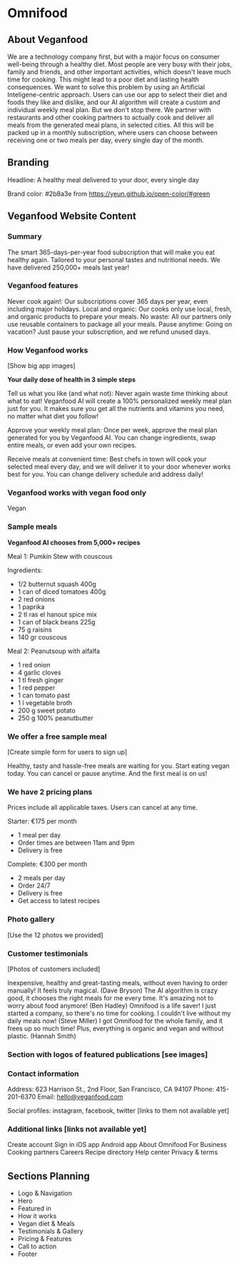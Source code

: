 # Omnifood

## About Veganfood

We are a technology company first, but with a major focus on consumer well-being through a healthy diet. Most people are very busy with their jobs, family and friends, and other important activities, which doesn't leave much time for cooking. This might lead to a poor diet and lasting health consequences. We want to solve this problem by using an Artificial Inteligene-centric approach. Users can use our app to select their diet and foods they like and dislike, and our AI algorithm will create a custom and individual weekly meal plan. But we don't stop there. We partner with restaurants and other cooking partners to actually cook and deliver all meals from the generated meal plans, in selected cities. All this will be packed up in a monthly subscription, where users can choose between receiving one or two meals per day, every single day of the month.

## Branding

Headline: A healthy meal delivered to your door, every single day

Brand color: #2b8a3e from https://yeun.github.io/open-color/#green

## Veganfood Website Content

### Summary

The smart 365-days-per-year food subscription that will make you eat healthy again. Tailored to your personal tastes and nutritional needs. We have delivered 250,000+ meals last year!

### Veganfood features

Never cook again!: Our subscriptions cover 365 days per year, even including major holidays.
Local and organic: Our cooks only use local, fresh, and organic products to prepare your meals.
No waste: All our partners only use reusable containers to package all your meals.
Pause anytime: Going on vacation? Just pause your subscription, and we refund unused days.

### How Veganfood works

[Show big app images]

**Your daily dose of health in 3 simple steps**

Tell us what you like (and what not): Never again waste time thinking about what to eat! Veganfood AI will create a 100% personalized weekly meal plan just for you. It makes sure you get all the nutrients and vitamins you need, no matter what diet you follow!

Approve your weekly meal plan: Once per week, approve the meal plan generated for you by Veganfood AI. You can change ingredients, swap entire meals, or even add your own recipes.

Receive meals at convenient time: Best chefs in town will cook your selected meal every day, and we will deliver it to your door whenever works best for you. You can change delivery schedule and address daily!

### Veganfood works with vegan food only

Vegan

### Sample meals

**Veganfood AI chooses from 5,000+ recipes**

Meal 1: Pumkin Stew with couscous

Ingredients:

- 1/2 butternut squash 400g
- 1 can of diced tomatoes 400g
- 2 red onions
- 1 paprika
- 2 tl ras el hanout spice mix
- 1 can of black beans 225g
- 75 g raisins
- 140 gr couscous

Meal 2: Peanutsoup with alfalfa

- 1 red onion
- 4 garlic cloves
- 1 tl fresh ginger
- 1 red pepper
- 1 can tomato past
- 1 l vegetable broth
- 200 g sweet potato
- 250 g 100% peanutbutter

### We offer a free sample meal

[Create simple form for users to sign up]

Healthy, tasty and hassle-free meals are waiting for you. Start eating vegan today. You can cancel or pause anytime. And the first meal is on us!

### We have 2 pricing plans

Prices include all applicable taxes. Users can cancel at any time.

Starter: €175 per month

- 1 meal per day
- Order times are between 11am and 9pm
- Delivery is free

Complete: €300 per month

- 2 meals per day
- Order 24/7
- Delivery is free
- Get access to latest recipes

### Photo gallery

[Use the 12 photos we provided]

### Customer testimonials

[Photos of customers included]

Inexpensive, healthy and great-tasting meals, without even having to order manually! It feels truly magical. (Dave Bryson)
The AI algorithm is crazy good, it chooses the right meals for me every time. It's amazing not to worry about food anymore! (Ben Hadley)
Omnifood is a life saver! I just started a company, so there's no time for cooking. I couldn't live without my daily meals now! (Steve Miller)
I got Omnifood for the whole family, and it frees up so much time! Plus, everything is organic and vegan and without plastic. (Hannah Smith)

### Section with logos of featured publications [see images]

### Contact information

Address: 623 Harrison St., 2nd Floor, San Francisco, CA 94107
Phone: 415-201-6370
Email: hello@veganfood.com

Social profiles: instagram, facebook, twitter [links to them not available yet]

### Additional links [links not available yet]

Create account
Sign in
iOS app
Android app
About Omnifood
For Business
Cooking partners
Careers
Recipe directory
Help center
Privacy & terms

######

## Sections Planning

- Logo & Navigation
- Hero
- Featured in
- How it works
- Vegan diet & Meals
- Testimonials & Gallery
- Pricing & Features
- Call to action
- Footer
